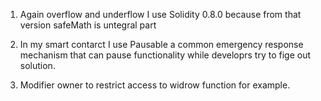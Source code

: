 


1) Again overflow and underflow I use Solidity 0.8.0 because from that version safeMath is untegral part

2) In my smart contarct I use Pausable a common emergency response mechanism that can pause functionality while developrs try to fige out solution. 

3) Modifier owner to restrict access to widrow function for example. 